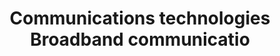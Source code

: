 ---
title: Communications technologies Broadband communicatio
longTitle: 'Communications technologies, Broadband communications'
tags:
- gccommon
use:
- "[[Telecommunications]]"
---